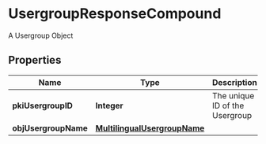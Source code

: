 

# UsergroupResponseCompound

A Usergroup Object

## Properties

| Name | Type | Description | Notes |
|------------ | ------------- | ------------- | -------------|
|**pkiUsergroupID** | **Integer** | The unique ID of the Usergroup |  |
|**objUsergroupName** | [**MultilingualUsergroupName**](MultilingualUsergroupName.md) |  |  |



